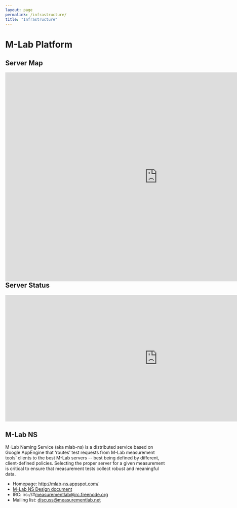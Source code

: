 ```yaml
---
layout: page
permalink: /infrastructure/
title: "Infrastructure"
---
```


# M-Lab Platform

## Server Map

<p><iframe src="https://mlab-ns.appspot.com/admin/map/ipv4/all" width="960" height="660" frameborder="0" marginwidth="0" marginheight="0" scrolling="no" align="left"></iframe></p>

## Server Status

<p><iframe src="https://mlab-ns.appspot.com/admin/sliver_tools" width="960" height="400" frameborder="0" marginwidth="0" marginheight="0" scrolling="yes"></iframe></p>

## M-Lab NS

M-Lab Naming Service (aka mlab-ns) is a distributed service based on
Google AppEngine that ‘routes’ test requests from M-Lab measurement
tools’ clients to the best M-Lab servers -- best being defined by
different, client-defined policies. Selecting the proper server for a
given measurement is critical to ensure that measurement tests collect
robust and meaningful data.

- Homepage: <http://mlab-ns.appspot.com/>
- [M-Lab NS Design
  document](https://docs.google.com/a/google.com/document/d/1eJhS75EZHDLmC6exggStr_b1euiR24_MVBJc1L6eH2c/view)
- IRC: irc://\#measurementlab@irc.freenode.org
- Mailing list:
  [discuss@measurementlab.net](https://groups.google.com/a/measurementlab.net/forum/#!forum/discuss)
